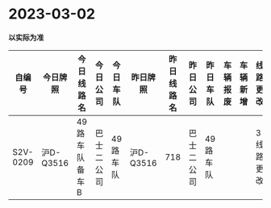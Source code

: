 # 2023-03-02

**以实际为准**

| 自编号      | 今日牌照     | 今日线路名    | 今日公司  | 今日车队  | 昨日牌照     | 昨日线路名 | 昨日公司  | 昨日车队  | 车辆报废 | 车辆新增 | 线路更改  | 车队更改 | 公司更改 | 牌照更改 |
|----------|----------|----------|-------|-------|----------|-------|-------|-------|------|------|-------|------|------|------|
| S2V-0209 | 沪D-Q3516 | 49路车队备车B | 巴士二公司 | 49路车队 | 沪D-Q3516 | 718   | 巴士二公司 | 49路车队 |      |      | 3线路更改 |
